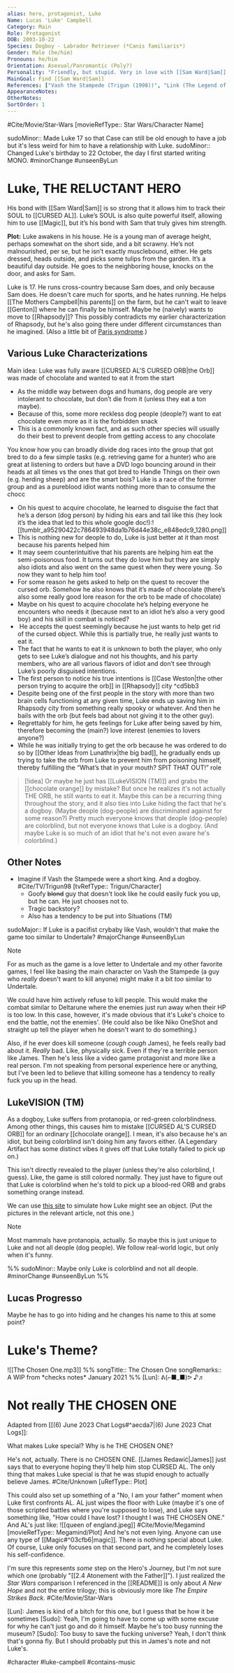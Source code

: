```yaml
---
alias: hero, protagonist, Luke
Name: Lucas 'Luke' Campbell
Category: Main
Role: Protagonist
DOB: 2003-10-22
Species: Dogboy - Labrador Retriever (*Canis familiaris*)
Gender: Male (he/him)
Pronouns: he/him
Orientation: Asexual/Panromantic (Poly?)
Personality: "Friendly, but stupid. Very in love with [[Sam Ward|Sam]]."
MainGoal: Find [[Sam Ward|Sam]]
References: ["Vash the Stampede (Trigun (1998))", "Link (The Legend of Zelda)", "Luke Skywalker (Star Wars)"]
AppearanceNotes:
OtherNotes:
SortOrder: 1
---
```

#Cite/Movie/Star-Wars [movieRefType:: Star Wars/Character Name]

sudoMinor:: Made Luke 17 so that Case can still be old enough to have a job but it's less weird for him to have a relationship with Luke.
sudoMinor:: Changed Luke's birthday to 22 October, the day I first started writing MONO.
#minorChange #unseenByLun 

# Luke, THE RELUCTANT HERO
His bond with [[Sam Ward|Sam]] is so strong that it allows him to track their SOUL to [[CURSED AL]]. Luke’s SOUL is also quite powerful itself, allowing him to use [[Magic]], but it’s his bond with Sam that truly gives him strength.

**Plot:** Luke awakens in his house. He is a young man of average height, perhaps somewhat on the short side, and a bit scrawny. He’s not malnourished, per se, but he isn’t exactly musclebound, either. He gets dressed, heads outside, and picks some tulips from the garden. It’s a beautiful day outside. He goes to the neighboring house, knocks on the door, and asks for Sam.

Luke is 17. He runs cross-country because Sam does, and only because Sam does. He doesn't care much for sports, and he hates running. He helps [[The Mothers Campbell|his parents]] on the farm, but he can't wait to leave [[Genton]] where he can finally be himself. Maybe he (naively) wants to move to [[Rhapsody]]? This possibly contradicts my earlier characterization of Rhapsody, but he's also going there under different circumstances than he imagined. (Also a little bit of [Paris syndrome](https://en.wikipedia.org/wiki/Paris_syndrome).)

## Various Luke Characterizations
Main idea: Luke was fully aware [[CURSED AL'S CURSED ORB|the Orb]] was made of chocolate and wanted to eat it from the start

- As the middle way between dogs and humans, dog people are very intolerant to chocolate, but don’t die from it (unless they eat a ton maybe). 
- Because of this, some more reckless dog people (deople?) want to eat chocolate even more as it is the forbidden snack
- This is a commonly known fact, and as such other species will usually do their best to prevent deople from getting access to any chocolate

You know how you can broadly divide dog races into the group that got bred to do a few simple tasks (e.g. retrieving game for a hunter) who are great at listening to orders but have a DVD logo bouncing around in their heads at all times vs the ones that got bred to Handle Things on their own (e.g. herding sheep) and are the smart bois? Luke is a race of the former group and as a pureblood idiot wants nothing more than to consume the chocc

- On his quest to acquire chocolate, he learned to disguise the fact that he’s a derson (dog person) by hiding his ears and tail like this (hey look it’s the idea that led to this whole google doc!):![[tumblr_a95290422c786493948da1b76d44e38c_e848edc9_1280.png]]
- This is nothing new for deople to do, Luke is just better at it than most because his parents helped him
- It may seem counterintuitive that his parents are helping him eat the semi-poisonous food. It turns out they do love him but they are simply also idiots and also went on the same quest when they were young. So now they want to help him too!
- For some reason he gets asked to help on the quest to recover the cursed orb. Somehow he also knows that it’s made of chocolate (there’s also some really good lore reason for the orb to be made of chocolate)
- Maybe on his quest to acquire chocolate he’s helping everyone he encounters who needs it (because next to an idiot he’s also a very good boy) and his skill in combat is noticed?
-  He accepts the quest seemingly because he just wants to help get rid of the cursed object. While this is partially true, he really just wants to eat it.
- The fact that he wants to eat it is unknown to both the player, who only gets to see Luke’s dialogue and not his thoughts, and his party members, who are all various flavors of idiot and don’t see through Luke’s poorly disguised intentions.
- The first person to notice his true intentions is [[Case Weston|the other person trying to acquire the orb]] in [[Rhapsody]] city ^cd5bb3
- Despite being one of the first people in the story with more than two brain cells functioning at any given time, Luke ends up saving him in Rhapsody city from something really spooky or whatever. And then he bails with the orb (but feels bad about not giving it to the other guy).
- Regrettably for him, he gets feelings for Luke after being saved by him, therefore becoming the (main?) love interest (enemies to lovers anyone?)
- While he was initially trying to get the orb because he was ordered to do so by [[Other Ideas from Lunathrix|the big bad]], he gradually ends up trying to take the orb from Luke to prevent him from poisoning himself, thereby fulfilling the “What’s that in your mouth? SPIT THAT OUT!” role

>[!idea]
>Or maybe he just has [[LukeVISION (TM)]] and grabs the [[chocolate orange]] by mistake? But once he realizes it's not actually THE ORB, he still wants to eat it. Maybe this can be a recurring thing throughout the story, and it also ties into Luke hiding the fact that he's a dogboy. (Maybe deople (dog-people) are discriminated against for some reason?) Pretty much everyone knows that deople (dog-people) are colorblind, but not everyone knows that Luke is a dogboy. (And maybe Luke is so much of an idiot that he's not even aware he's colorblind.)

## Other Notes
- Imagine if Vash the Stampede were a short king. And a dogboy. #Cite/TV/Trigun98 [tvRefType:: Trigun/Character]
	- Goofy ~~blond~~ guy that doesn't look like he could easily fuck you up, but he can. He just chooses not to.
	- Tragic backstory?
	- Also has a tendency to be put into Situations (TM)

sudoMajor:: If Luke is a pacifist crybaby like Vash, wouldn't that make the game too similar to Undertale?
#majorChange #unseenByLun 
>[!note]
>For as much as the game is a love letter to Undertale and my other favorite games, I feel like basing the main character on Vash the Stampede (a guy who *really* doesn't want to kill anyone) might make it a bit *too* similar to Undertale.
>
>We could have him actively refuse to kill people. This would make the combat similar to Deltarune where the enemies just run away when their HP is too low. In this case, however, it's made obvious that it's Luke's choice to end the battle, not the enemies'. (He could also be like Niko OneShot and straight up tell the player when he doesn't want to do something.)
>
>Also, if he ever does kill someone (*cough cough* James), he feels really bad about it. *Really* bad. Like, physically sick. Even if they're a terrible person like James. Then he's less like a video game protagonist and more like a real person. I'm not speaking from personal experience here or anything, but I've been led to believe that killing someone has a tendency to really fuck you up in the head.

## LukeVISION (TM)
As a dogboy, Luke suffers from protanopia, or red-green colorblindness. Among other things, this causes him to mistake [[CURSED AL'S CURSED ORB]] for an ordinary [[chocolate orange]]. I mean, it's also because he's an idiot, but being colorblind isn't doing him any favors either. (A Legendary Artifact has some distinct vibes it gives off that Luke totally failed to pick up on.)

This isn't directly revealed to the player (unless they're also colorblind, I guess). Like, the game is still colored normally. They just have to figure out that Luke is colorblind when he's told to pick up a blood-red ORB and grabs something orange instead.

We can use [this site](https://www.color-blindness.com/coblis-color-blindness-simulator/) to simulate how Luke might see an object. (Put the pictures in the relevant article, not this one.)

>[!note]
>Most mammals have protanopia, actually. So maybe this is just unique to Luke and not all deople (dog people). We follow real-world logic, but only when it's funny.

%% 
sudoMinor:: Maybe only Luke is colorblind and not all deople.
#minorChange #unseenByLun 
%%

## Lucas Progresso

Maybe he has to go into hiding and he changes his name to this at some point?

# Luke's Theme?
![[The Chosen One.mp3]]
%%
songTitle:: The Chosen One
songRemarks:: A WIP from \*checks notes\* January 2021
%%
[Lun]: ᕕ(⌐■_■)ᕗ ♪♬

# Not really THE CHOSEN ONE
Adapted from [[(6) June 2023 Chat Logs#^aecda7|(6) June 2023 Chat Logs]]:

What makes Luke special? Why is he THE CHOSEN ONE?

He's not, actually. There is no CHOSEN ONE. [[James Redawić|James]] just says that to everyone hoping they'll help him stop CURSED AL. The only thing that makes Luke special is that he was stupid enough to actually believe James.
#Cite/Unknown [uRefType:: Plot]

This could also set up something of a "No, I am your father" moment when Luke first confronts AL. AL just wipes the floor with Luke (maybe it's one of those scripted battles where you're supposed to lose), and Luke says something like, "How could I have lost? I thought I was THE CHOSEN ONE." And AL's just like:
![[queen of england.jpeg]]
#Cite/Movie/Megamind [movieRefType:: Megamind/Plot]
And he's not even lying. Anyone can use any type of [[Magic#^03cfb6|magic]]. There is nothing special about Luke. Of course, Luke only focuses on that second part, and he completely loses his self-confidence.

I'm sure this represents *some* step on the Hero's Journey, but I'm not sure which one (probably "[[2.4 Atonement with the Father]]"). I just realized the *Star Wars* comparison I referenced in the [[README]] is only about *A New Hope* and not the entire trilogy; this is obviously more like *The Empire Strikes Back*.
#Cite/Movie/Star-Wars 

[Lun]: James is kind of a bitch for this one, but I guess that be how it be sometimes
[Sudo]: Yeah, I'm going to have to come up with some excuse for why he can't just go and do it himself. Maybe he's too busy running the museum?
[Sudo]: Too busy to save the fucking universe? Yeah, I don't think that's gonna fly. But I should probably put this in James's note and not Luke's.

#character #luke-campbell #contains-music 